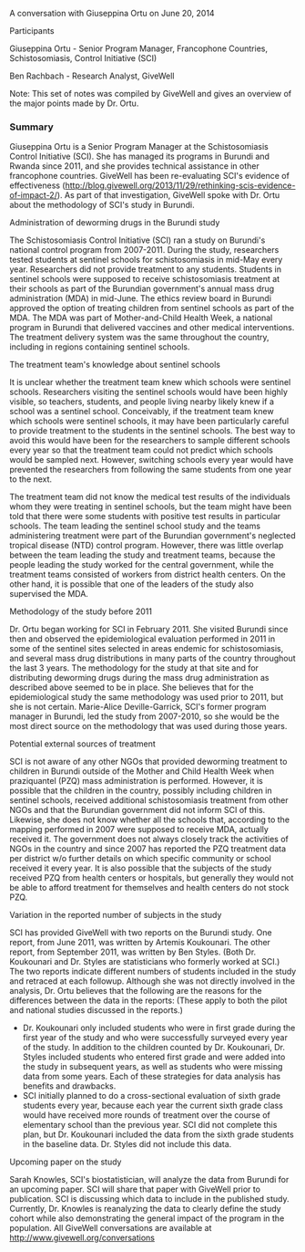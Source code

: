 A conversation with Giuseppina Ortu on June 20, 2014

Participants

Giuseppina Ortu - Senior Program Manager, Francophone Countries, Schistosomiasis, Control Initiative (SCI)

Ben Rachbach - Research Analyst, GiveWell

Note: This set of notes was compiled by GiveWell and gives an overview of the major points made by Dr. Ortu.

### Summary

Giuseppina Ortu is a Senior Program Manager at the Schistosomiasis Control Initiative (SCI). She has managed its programs in Burundi and Rwanda since 2011, and she provides technical assistance in other francophone countries. GiveWell has been re-evaluating SCI's evidence of effectiveness (http://blog.givewell.org/2013/11/29/rethinking-scis-evidence-of-impact-2/). As part of that investigation, GiveWell spoke with Dr. Ortu about the methodology of SCI's study in Burundi.

Administration of deworming drugs in the Burundi study

The Schistosomiasis Control Initiative (SCI) ran a study on Burundi's national control program from 2007-2011. During the study, researchers tested students at sentinel schools for schistosomiasis in mid-May every year. Researchers did not provide treatment to any students. Students in sentinel schools were supposed to receive schistosomiasis treatment at their schools as part of the Burundian government's annual mass drug administration (MDA) in mid-June. The ethics review board in Burundi approved the option of treating children from sentinel schools as part of the MDA. The MDA was part of Mother-and-Child Health Week, a national program in Burundi that delivered vaccines and other medical interventions. The treatment delivery system was the same throughout the country, including in regions containing sentinel schools.

The treatment team's knowledge about sentinel schools

It is unclear whether the treatment team knew which schools were sentinel schools. Researchers visiting the sentinel schools would have been highly visible, so teachers, students, and people living nearby likely knew if a school was a sentinel school. Conceivably, if the treatment team knew which schools were sentinel schools, it may have been particularly careful to provide treatment to the students in the sentinel schools. The best way to avoid this would have been for the researchers to sample different schools every year so that the treatment team could not predict which schools would be sampled next. However, switching schools every year would have prevented the researchers from following the same students from one year to the next.

The treatment team did not know the medical test results of the individuals whom they were treating in sentinel schools, but the team might have been told that there were some students with positive test results in particular schools. The team leading the sentinel school study and the teams administering treatment were part of the Burundian government's neglected tropical disease (NTD) control program. However, there was little overlap between the team leading the study and treatment teams, because the people leading the study worked for the central government, while the treatment teams consisted of workers from district health centers. On the other hand, it is possible that one of the leaders of the study also supervised the MDA.

Methodology of the study before 2011

Dr. Ortu began working for SCI in February 2011. She visited Burundi since then and observed the epidemiological evaluation performed in 2011 in some of the sentinel sites selected in areas endemic for schistosomiasis, and several mass drug distributions in many parts of the country throughout the last 3 years. The methodology for the study at that site and for distributing deworming drugs during the mass drug administration as described above seemed to be in place. She believes that for the epidemiological study the same methodology was used prior to 2011, but she is not certain. Marie-Alice Deville-Garrick, SCI's former program manager in Burundi, led the study from 2007-2010, so she would be the most direct source on the methodology that was used during those years.

Potential external sources of treatment

SCI is not aware of any other NGOs that provided deworming treatment to children in Burundi outside of the Mother and Child Health Week when praziquantel (PZQ) mass administration is performed. However, it is possible that the children in the country, possibly including children in sentinel schools, received additional schistosomiasis treatment from other NGOs and that the Burundian government did not inform SCI of this. Likewise, she does not know whether all the schools that, according to the mapping performed in 2007 were supposed to receive MDA, actually received it. The government does not always closely track the activities of NGOs in the country and since 2007 has reported the PZQ treatment data per district w/o further details on which specific community or school received it every year. It is also possible that the subjects of the study received PZQ from health centers or hospitals, but generally they would not be able to afford treatment for themselves and health centers do not stock PZQ.

Variation in the reported number of subjects in the study

SCI has provided GiveWell with two reports on the Burundi study. One report, from June 2011, was written by Artemis Koukounari. The other report, from September 2011, was written by Ben Styles. (Both Dr. Koukounari and Dr. Styles are statisticians who formerly worked at SCI.) The two reports indicate different numbers of students included in the study and retraced at each followup. Although she was not directly involved in the analysis, Dr. Ortu believes that the following are the reasons for the differences between the data in the reports: (These apply to both the pilot and national studies discussed in the reports.)
* Dr. Koukounari only included students who were in first grade during the first year of the study and who were successfully surveyed every year of the study. In addition to the children counted by Dr. Koukounari, Dr. Styles included students who entered first grade and were added into the study in subsequent years, as well as students who were missing data from some years. Each of these strategies for data analysis has benefits and drawbacks.
* SCI initially planned to do a cross-sectional evaluation of sixth grade students every year, because each year the current sixth grade class would have received more rounds of treatment over the course of elementary school than the previous year. SCI did not complete this plan, but Dr. Koukounari included the data from the sixth grade students in the baseline data. Dr. Styles did not include this data.

Upcoming paper on the study

Sarah Knowles, SCI's biostatistician, will analyze the data from Burundi for an upcoming paper. SCI will share that paper with GiveWell prior to publication. SCI is discussing which data to include in the published study. Currently, Dr. Knowles is reanalyzing the data to clearly define the study cohort while also demonstrating the general impact of the program in the population. All GiveWell conversations are available at http://www.givewell.org/conversations